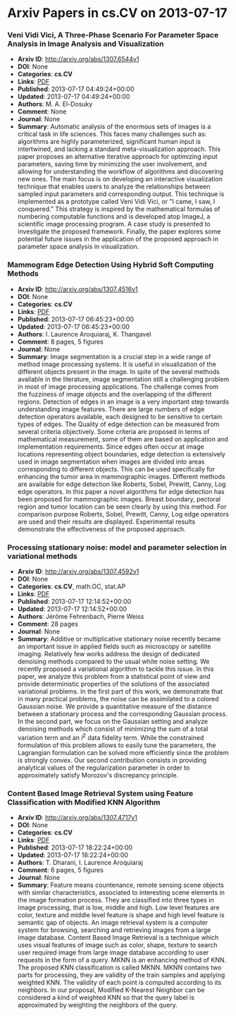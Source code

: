 # Arxiv Papers in cs.CV on 2013-07-17
### Veni Vidi Vici, A Three-Phase Scenario For Parameter Space Analysis in Image Analysis and Visualization
- **Arxiv ID**: http://arxiv.org/abs/1307.6544v1
- **DOI**: None
- **Categories**: **cs.CV**
- **Links**: [PDF](http://arxiv.org/pdf/1307.6544v1)
- **Published**: 2013-07-17 04:49:24+00:00
- **Updated**: 2013-07-17 04:49:24+00:00
- **Authors**: M. A. El-Dosuky
- **Comment**: None
- **Journal**: None
- **Summary**: Automatic analysis of the enormous sets of images is a critical task in life sciences. This faces many challenges such as: algorithms are highly parameterized, significant human input is intertwined, and lacking a standard meta-visualization approach. This paper proposes an alternative iterative approach for optimizing input parameters, saving time by minimizing the user involvement, and allowing for understanding the workflow of algorithms and discovering new ones. The main focus is on developing an interactive visualization technique that enables users to analyze the relationships between sampled input parameters and corresponding output. This technique is implemented as a prototype called Veni Vidi Vici, or "I came, I saw, I conquered." This strategy is inspired by the mathematical formulas of numbering computable functions and is developed atop ImageJ, a scientific image processing program. A case study is presented to investigate the proposed framework. Finally, the paper explores some potential future issues in the application of the proposed approach in parameter space analysis in visualization.



### Mammogram Edge Detection Using Hybrid Soft Computing Methods
- **Arxiv ID**: http://arxiv.org/abs/1307.4516v1
- **DOI**: None
- **Categories**: **cs.CV**
- **Links**: [PDF](http://arxiv.org/pdf/1307.4516v1)
- **Published**: 2013-07-17 06:45:23+00:00
- **Updated**: 2013-07-17 06:45:23+00:00
- **Authors**: I. Laurence Aroquiaraj, K. Thangavel
- **Comment**: 8 pages, 5 figures
- **Journal**: None
- **Summary**: Image segmentation is a crucial step in a wide range of method image processing systems. It is useful in visualization of the different objects present in the image. In spite of the several methods available in the literature, image segmentation still a challenging problem in most of image processing applications. The challenge comes from the fuzziness of image objects and the overlapping of the different regions. Detection of edges in an image is a very important step towards understanding image features. There are large numbers of edge detection operators available, each designed to be sensitive to certain types of edges. The Quality of edge detection can be measured from several criteria objectively. Some criteria are proposed in terms of mathematical measurement, some of them are based on application and implementation requirements. Since edges often occur at image locations representing object boundaries, edge detection is extensively used in image segmentation when images are divided into areas corresponding to different objects. This can be used specifically for enhancing the tumor area in mammographic images. Different methods are available for edge detection like Roberts, Sobel, Prewitt, Canny, Log edge operators. In this paper a novel algorithms for edge detection has been proposed for mammographic images. Breast boundary, pectoral region and tumor location can be seen clearly by using this method. For comparison purpose Roberts, Sobel, Prewitt, Canny, Log edge operators are used and their results are displayed. Experimental results demonstrate the effectiveness of the proposed approach.



### Processing stationary noise: model and parameter selection in variational methods
- **Arxiv ID**: http://arxiv.org/abs/1307.4592v1
- **DOI**: None
- **Categories**: **cs.CV**, math.OC, stat.AP
- **Links**: [PDF](http://arxiv.org/pdf/1307.4592v1)
- **Published**: 2013-07-17 12:14:52+00:00
- **Updated**: 2013-07-17 12:14:52+00:00
- **Authors**: Jérôme Fehrenbach, Pierre Weiss
- **Comment**: 28 pages
- **Journal**: None
- **Summary**: Additive or multiplicative stationary noise recently became an important issue in applied fields such as microscopy or satellite imaging. Relatively few works address the design of dedicated denoising methods compared to the usual white noise setting. We recently proposed a variational algorithm to tackle this issue. In this paper, we analyze this problem from a statistical point of view and provide deterministic properties of the solutions of the associated variational problems. In the first part of this work, we demonstrate that in many practical problems, the noise can be assimilated to a colored Gaussian noise. We provide a quantitative measure of the distance between a stationary process and the corresponding Gaussian process. In the second part, we focus on the Gaussian setting and analyze denoising methods which consist of minimizing the sum of a total variation term and an $l^2$ data fidelity term. While the constrained formulation of this problem allows to easily tune the parameters, the Lagrangian formulation can be solved more efficiently since the problem is strongly convex. Our second contribution consists in providing analytical values of the regularization parameter in order to approximately satisfy Morozov's discrepancy principle.



### Content Based Image Retrieval System using Feature Classification with Modified KNN Algorithm
- **Arxiv ID**: http://arxiv.org/abs/1307.4717v1
- **DOI**: None
- **Categories**: **cs.CV**
- **Links**: [PDF](http://arxiv.org/pdf/1307.4717v1)
- **Published**: 2013-07-17 18:22:24+00:00
- **Updated**: 2013-07-17 18:22:24+00:00
- **Authors**: T. Dharani, I. Laurence Aroquiaraj
- **Comment**: 6 pages, 5 figures
- **Journal**: None
- **Summary**: Feature means countenance, remote sensing scene objects with similar characteristics, associated to interesting scene elements in the image formation process. They are classified into three types in image processing, that is low, middle and high. Low level features are color, texture and middle level feature is shape and high level feature is semantic gap of objects. An image retrieval system is a computer system for browsing, searching and retrieving images from a large image database. Content Based Image Retrieval is a technique which uses visual features of image such as color, shape, texture to search user required image from large image database according to user requests in the form of a query. MKNN is an enhancing method of KNN. The proposed KNN classification is called MKNN. MKNN contains two parts for processing, they are validity of the train samples and applying weighted KNN. The validity of each point is computed according to its neighbors. In our proposal, Modified K-Nearest Neighbor can be considered a kind of weighted KNN so that the query label is approximated by weighting the neighbors of the query.



